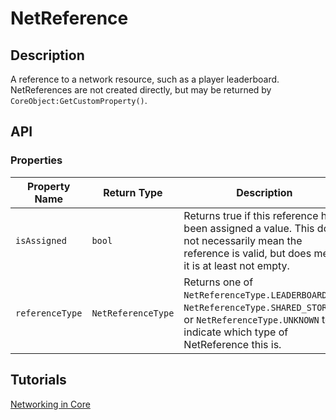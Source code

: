 # NetReference

## Description

A reference to a network resource, such as a player leaderboard. NetReferences are not created directly, but may be returned by `CoreObject:GetCustomProperty()`.

## API

### Properties

| Property Name | Return Type | Description | Tags |
| -------- | ----------- | ----------- | ---- |
| `isAssigned` | `bool` | Returns true if this reference has been assigned a value. This does not necessarily mean the reference is valid, but does mean it is at least not empty. | Read-Only |
| `referenceType` | `NetReferenceType` | Returns one of `NetReferenceType.LEADERBOARD`, `NetReferenceType.SHARED_STORAGE`, or `NetReferenceType.UNKNOWN` to indicate which type of NetReference this is. | Read-Only |

## Tutorials

[Networking in Core](../tutorials/networking.md)
